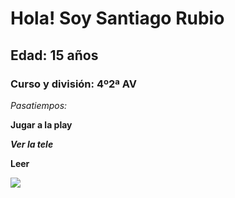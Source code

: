 # Hola! Soy Santiago Rubio
## Edad: 15 años
### Curso y división: 4º2ª AV

*Pasatiempos:*

**Jugar a la play**

***Ver la tele***

**Leer**

![](https://i.redd.it/kxmdjm16odiz.jpg)